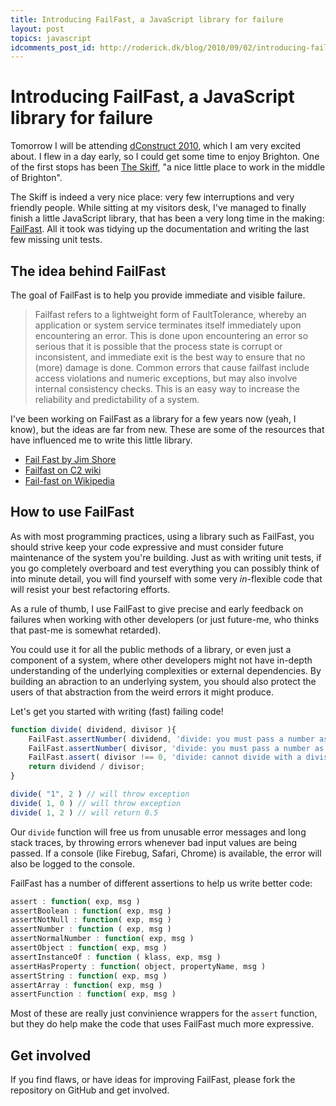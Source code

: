 ```yaml
---
title: Introducing FailFast, a JavaScript library for failure
layout: post
topics: javascript
idcomments_post_id: http://roderick.dk/blog/2010/09/02/introducing-failfast-a-javascript-library-for-failure/
---
```


# Introducing FailFast, a JavaScript library for failure

Tomorrow I will be attending [dConstruct 2010](http://2010.dconstruct.org/), which I am very excited about. I flew in a day early, so I could get some time to enjoy Brighton. One of the first stops has been [The Skiff](http://theskiff.org/), "a nice little place to work in the middle of Brighton".

The Skiff is indeed a very nice place: very few interruptions and very friendly people. While sitting at my visitors desk, I've managed to finally finish a little JavaScript library, that has been a very long time in the making: [FailFast](http://github.com/mroderick/FailFast). All it took was tidying up the documentation and writing the last few missing unit tests.

## The idea behind FailFast

The goal of FailFast is to help you provide immediate and visible failure.

> Failfast refers to a lightweight form of FaultTolerance, whereby an application or system service terminates itself immediately upon encountering an error. This is done upon encountering an error so serious that it is possible that the process state is corrupt or inconsistent, and immediate exit is the best way to ensure that no (more) damage is done. Common errors that cause failfast include access violations and numeric exceptions, but may also involve internal consistency checks. This is an easy way to increase the reliability and predictability of a system.

I've been working on FailFast as a library for a few years now (yeah, I know), but the ideas are far from new. These are some of the resources that have influenced me to write this little library.

* [Fail Fast by Jim Shore](http://martinfowler.com/ieeeSoftware/failFast.pdf)
* [Failfast on C2 wiki](http://www.c2.com/cgi/wiki?FailFast)
* [Fail-fast on Wikipedia](http://en.wikipedia.org/wiki/Fail-fast)

## How to use FailFast

As with most programming practices, using a library such as FailFast, you should strive keep your code expressive and must consider future maintenance of the system you're building. Just as with writing unit tests, if you go completely overboard and test everything you can possibly think of into minute detail, you will find yourself with some very _in_-flexible code that will resist your best refactoring efforts.

As a rule of thumb, I use FailFast to give precise and early feedback on failures when working with other developers (or just future-me, who thinks that past-me is somewhat retarded).

You could use it for all the public methods of a library, or even just a component of a system, where other developers might not have in-depth understanding of the underlying complexities or external dependencies. By building an abraction to an underlying system, you should also protect the users of that abstraction from the weird errors it might produce.

Let's get you started with writing (fast) failing code!

```javascript
function divide( dividend, divisor ){
    FailFast.assertNumber( dividend, 'divide: you must pass a number as the "dividend" argument' );
    FailFast.assertNumber( divisor, 'divide: you must pass a number as the "divisor" argument' );
    FailFast.assert( divisor !== 0, 'divide: cannot divide with a divisor of zero' );
    return dividend / divisor;
}

divide( "1", 2 ) // will throw exception
divide( 1, 0 ) // will throw exception
divide( 1, 2 ) // will return 0.5
```

Our `divide` function will free us from unusable error messages and long stack traces, by throwing errors whenever bad input values are being passed. If a console (like Firebug, Safari, Chrome) is available, the error will also be logged to the console.

FailFast has a number of different assertions to help us write better code:

```javascript
assert : function( exp, msg )
assertBoolean : function( exp, msg )
assertNotNull : function( exp, msg )
assertNumber : function ( exp, msg )
assertNormalNumber : function( exp, msg )
assertObject : function( exp, msg )
assertInstanceOf : function ( klass, exp, msg )
assertHasProperty : function( object, propertyName, msg )
assertString : function( exp, msg )
assertArray : function( exp, msg )
assertFunction : function( exp, msg )
```

Most of these are really just convinience wrappers for the `assert` function, but they do help make the code that uses FailFast much more expressive.

## Get involved

If you find flaws, or have ideas for improving FailFast, please fork the repository on GitHub and get involved.